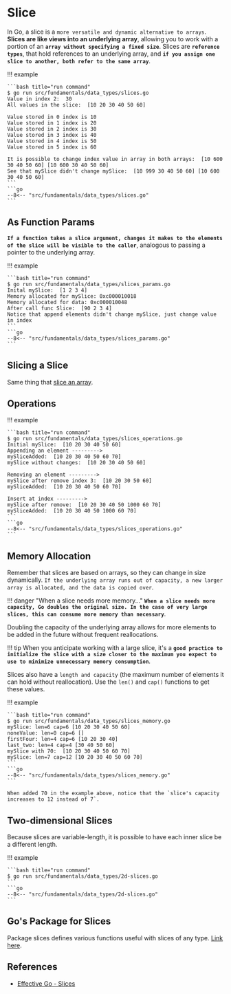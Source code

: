 # Slice

In Go, a slice is a `more versatile and dynamic alternative to arrays`. **Slices are like views into an underlying array**, allowing you to work with a portion of an **`array without specifying a fixed size`**. Slices are **`reference types`**, that hold references to an underlying array, and **`if you assign one slice to another, both refer to the same array`**.

!!! example

    ```bash title="run command"
    $ go run src/fundamentals/data_types/slices.go
    Value in index 2:  30
    All values in the slice:  [10 20 30 40 50 60]

    Value stored in 0 index is 10
    Value stored in 1 index is 20
    Value stored in 2 index is 30
    Value stored in 3 index is 40
    Value stored in 4 index is 50
    Value stored in 5 index is 60

    It is possible to change index value in array in both arrays:  [10 600 30 40 50 60] [10 600 30 40 50 60]
    See that mySlice didn't change mySlice:  [10 999 30 40 50 60] [10 600 30 40 50 60]
    ```
    ```go
    --8<-- "src/fundamentals/data_types/slices.go"
    ```

## As Function Params

**`If a function takes a slice argument, changes it makes to the elements of the slice will be visible to the caller`**, analogous to passing a pointer to the underlying array.

!!! example

    ```bash title="run command"
    $ go run src/fundamentals/data_types/slices_params.go
    Inital mySlice:  [1 2 3 4]
    Memory allocated for mySlice: 0xc000010018
    Memory allocated for data: 0xc000010048
    After call func Slice:  [90 2 3 4]
    Notice that append elements didn't change mySlice, just change value in index
    ```
    ```go
    --8<-- "src/fundamentals/data_types/slices_params.go"
    ```

## Slicing a Slice

Same thing that [slice an array](array.md#slicing-an-array).

## Operations

!!! example

    ```bash title="run command"
    $ go run src/fundamentals/data_types/slices_operations.go
    Initial mySlice:  [10 20 30 40 50 60]
    Appending an element --------->
    mySliceAdded:  [10 20 30 40 50 60 70]
    mySlice without changes:  [10 20 30 40 50 60]

    Removing an element --------->
    mySlice after remove index 3:  [10 20 30 50 60]
    mySliceAdded:  [10 20 30 40 50 60 70]

    Insert at index --------->
    mySlice after remove:  [10 20 30 40 50 1000 60 70]
    mySliceAdded:  [10 20 30 40 50 1000 60 70]
    ```
    ```go
    --8<-- "src/fundamentals/data_types/slices_operations.go"
    ```

## Memory Allocation

Remember that slices are based on arrays, so they can change in size dynamically. `If the underlying array runs out of capacity, a new larger array is allocated, and the data is copied over`.

!!! danger "When a slice needs more memory..."
    **`When a slice needs more capacity, Go doubles the original size. In the case of very large slices, this can consume more memory than necessary`**.

Doubling the capacity of the underlying array allows for more elements to be added in the future without frequent reallocations.

!!! tip
    When you anticipate working with a large slice, it's a **`good practice to initialize the slice with a size closer to the maximum you expect to use to minimize unnecessary memory consumption`**.

Slices also have a `length and capacity` (the maximum number of elements it can hold without reallocation). Use the `len()` and `cap()` functions to get these values.

!!! example

    ```bash title="run command"
    $ go run src/fundamentals/data_types/slices_memory.go
    mySlice: len=6 cap=6 [10 20 30 40 50 60]
    noneValue: len=0 cap=6 []
    firstFour: len=4 cap=6 [10 20 30 40]
    last_two: len=4 cap=4 [30 40 50 60]
    mySlice with 70:  [10 20 30 40 50 60 70]
    mySlice: len=7 cap=12 [10 20 30 40 50 60 70]
    ```
    ```go
    --8<-- "src/fundamentals/data_types/slices_memory.go"
    ```

    When added 70 in the example above, notice that the `slice's capacity increases to 12 instead of 7`.

## Two-dimensional Slices

Because slices are variable-length, it is possible to have each inner slice be a different length.

!!! example

    ```bash title="run command"
    $ go run src/fundamentals/data_types/2d-slices.go
    ```
    ```go
    --8<-- "src/fundamentals/data_types/2d-slices.go"
    ```

## Go's Package for Slices

Package slices defines various functions useful with slices of any type. [Link here](https://pkg.go.dev/slices).

## References

- [Effective Go - Slices](https://go.dev/doc/effective_go#slices)
